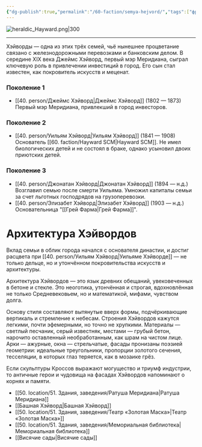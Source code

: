 ```yaml
---
{"dg-publish":true,"permalink":"/60-faction/semya-hejvord/","tags":["фракция"]}
---
```


![heraldic_Hayward.png|300](/img/user/90.%20files/heraldic_Hayward.png)
***
Хэйворды — одна из этих трёх семей, чьё нынешнее процветание связано с железнодорожными перевозками и банковским делом. В середине XIX века Джеймс Хэйворд, первый мэр Меридиана, сыграл ключевую роль в привлечении инвестиций в город. Его сын стал известен, как покровитель искусств и меценат.
### Поколение 1
- [[40. person/Джеймс Хэйворд\|Джеймс Хэйворд]] (1802 — 1873)
  Первый мэр Меридиана, привлекший в город инвесторов. 
### Поколение 2
- [[40. person/Уильям Хэйворд\|Уильям Хэйворд]] (1841 — 1908)
  Основатель [[60. faction/Hayward SCM\|Hayward SCM]]. Не имел биологических детей и не состоял в браке, однако усыновил двоих приютских детей.
### Поколение 3
- [[40. person/Джонатан Хэйворд\|Джонатан Хэйворд]] (1894 — н.д.)
  Возглавил семью после смерти Уильяма. Умножил капиталы семьи за счет льготных господрядов на грузоперевозки. 
- [[40. person/Элизабет Хэйворд\|Элизабет Хэйворд]] (1903 — н.д.)
  Основательница "[[Грей Фарма\|Грей Фарма]]".

# Архитектура Хэйвордов
Вклад семьи в облик города начался с основателя династии, и достиг расцвета при [[40. person/Уильям Хэйворд\|Уильяме Хэйворде]] — не только дельце, но и утончённом покровительства искусств и архитектуры. 

Архитектура Хэйвордов — это язык древних обещаний, увековеченных в бетоне и стекле. Это неоготика, утончённая и строгая, вдохновлённая не только Средневековьем, но и математикой, мифами, чувством долга.

Основу стиля составляют вытянутые вверх формы, подчёркивающие вертикаль и стремление к небесам. Строения Хэйвордов кажутся легкими, почти эфемерными, но точно не хрупкими. Материалы — светлый песчаник, серый известняк, местами — грубый бетон, нарочито оставленный необработанным, как шрам на чистом лице. Арки — ажурные, окна — стрельчатые, фасады пронизаны поэзией геометрии: идеальные треугольники, пропорции золотого сечения, тесселяции, в которых глаз теряется, как в мозаике грёз.

Если скульптуры Кроссов выражают могущество и триумф индустрии, то античные герои и чудовища на фасадах Хэйвордов напоминают о корнях и памяти. 

- [[50. location/51. Здания, заведения/Ратуша Меридиана\|Ратуша Меридиана]]
- [[Башная Хэйворд\|Башная Хэйворд]]
- [[50. location/51. Здания, заведения/Театр «Золотая Маска»\|Театр «Золотая Маска»]]
- [[50. location/51. Здания, заведения/Мемориальная библиотека\|Мемориальная библиотека]]
- [[Висячие сады\|Висячие сады]]